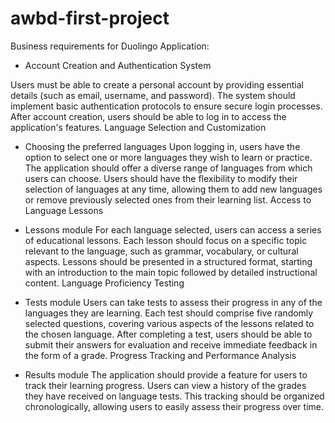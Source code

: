 # awbd-first-project

Business requirements for Duolingo Application:

- Account Creation and Authentication System

Users must be able to create a personal account by providing essential details (such as email, username, and password). The system should implement basic authentication protocols to ensure secure login processes. After account creation, users should be able to log in to access the application's features. Language Selection and Customization

- Choosing the preferred languages Upon logging in, users have the option to select one or more languages they wish to learn or practice. The application should offer a diverse range of languages from which users can choose. Users should have the flexibility to modify their selection of languages at any time, allowing them to add new languages or remove previously selected ones from their learning list. Access to Language Lessons

- Lessons module For each language selected, users can access a series of educational lessons. Each lesson should focus on a specific topic relevant to the language, such as grammar, vocabulary, or cultural aspects. Lessons should be presented in a structured format, starting with an introduction to the main topic followed by detailed instructional content. Language Proficiency Testing

- Tests module Users can take tests to assess their progress in any of the languages they are learning. Each test should comprise five randomly selected questions, covering various aspects of the lessons related to the chosen language. After completing a test, users should be able to submit their answers for evaluation and receive immediate feedback in the form of a grade. Progress Tracking and Performance Analysis

- Results module The application should provide a feature for users to track their learning progress. Users can view a history of the grades they have received on language tests. This tracking should be organized chronologically, allowing users to easily assess their progress over time.
